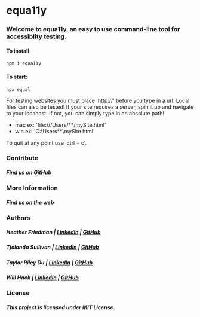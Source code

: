 # equa11y

### Welcome to equa11y, an easy to use command-line tool for accessiblity testing.

#### To install:

```
npm i equa11y
```

#### To start:

```
npx equal
```

For testing websites you must place 'http://' before you type in a url.
Local files can also be tested! If your site requires a server, spin it up and navigate to your locahost.
If not, you can simply type in an absolute path!
- mac ex: 'file:///Users/**/mySite.html'
- win ex: 'C:\Users\**\mySite.html'

To quit at any point use 'ctrl + c'.

### Contribute

##### Find us on [GitHub](https://github.com/oslabs-beta/equa11y)

### More Information

##### Find us on the [web](http://www.equa11y.com)

### Authors

##### Heather Friedman | [LinkedIn](https://www.linkedin.com/in/hgfriedman/) | [GitHub](https://github.com/heatherfriedman)

##### Tjolanda Sullivan | [LinkedIn](https://www.linkedin.com/in/willhack/) | [GitHub](https://github.com/willhack)

##### Taylor Riley Du | [LinkedIn](https://www.linkedin.com/in/taylorsriley/) | [GitHub](https://github.com/taylordu)

##### Will Hack | [LinkedIn]() | [GitHub]()

### License

##### This project is licensed under MIT License.
